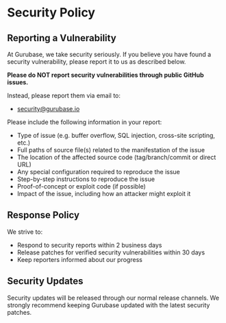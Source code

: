 # Security Policy

## Reporting a Vulnerability

At Gurubase, we take security seriously. If you believe you have found a security vulnerability, please report it to us as described below.

**Please do NOT report security vulnerabilities through public GitHub issues.**

Instead, please report them via email to:
- security@gurubase.io

Please include the following information in your report:

- Type of issue (e.g. buffer overflow, SQL injection, cross-site scripting, etc.)
- Full paths of source file(s) related to the manifestation of the issue
- The location of the affected source code (tag/branch/commit or direct URL)
- Any special configuration required to reproduce the issue
- Step-by-step instructions to reproduce the issue
- Proof-of-concept or exploit code (if possible)
- Impact of the issue, including how an attacker might exploit it

## Response Policy

We strive to:

- Respond to security reports within 2 business days
- Release patches for verified security vulnerabilities within 30 days
- Keep reporters informed about our progress

## Security Updates

Security updates will be released through our normal release channels. We strongly recommend keeping Gurubase updated with the latest security patches.
